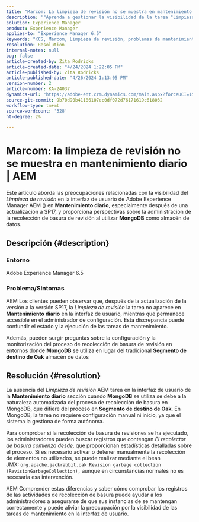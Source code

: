 ```yaml
---
title: "Marcom: La limpieza de revisión no se muestra en mantenimiento diario | AEM"
description: '"Aprenda a gestionar la visibilidad de la tarea "Limpieza de revisión" y la recopilación de basura en Adobe Experience Manager con MongoDB".'
solution: Experience Manager
product: Experience Manager
applies-to: "Experience Manager 6.5"
keywords: "KCS, Marcom, Limpieza de revisión, problemas de mantenimiento, Adobe Experience Manager AEM, interfaz de usuario de,"
resolution: Resolution
internal-notes: null
bug: false
article-created-by: Zita Rodricks
article-created-date: "4/24/2024 1:22:05 PM"
article-published-by: Zita Rodricks
article-published-date: "4/26/2024 1:13:05 PM"
version-number: 2
article-number: KA-24037
dynamics-url: "https://adobe-ent.crm.dynamics.com/main.aspx?forceUCI=1&pagetype=entityrecord&etn=knowledgearticle&id=0d97baa2-3d02-ef11-a1fe-6045bd0065b6"
source-git-commit: 9b70d90b41186107ec0df072d76171619c618032
workflow-type: tm+mt
source-wordcount: '328'
ht-degree: 2%

---
```


# Marcom: la limpieza de revisión no se muestra en mantenimiento diario | AEM


Este artículo aborda las preocupaciones relacionadas con la visibilidad del *Limpieza de revisión* en la interfaz de usuario de Adobe Experience Manager AEM () en <b>Mantenimiento diario</b>, especialmente después de una actualización a SP17, y proporciona perspectivas sobre la administración de la recolección de basura de revisión al utilizar <b>MongoDB</b> como almacén de datos.

## Descripción {#description}


### Entorno

Adobe Experience Manager 6.5



### Problema/Síntomas

AEM Los clientes pueden observar que, después de la actualización de la versión a la versión SP17, la *Limpieza de revisión* la tarea no aparece en <b>Mantenimiento diario</b> en la interfaz de usuario, mientras que permanece accesible en el administrador de configuración. Esta discrepancia puede confundir el estado y la ejecución de las tareas de mantenimiento.

Además, pueden surgir preguntas sobre la configuración y la monitorización del proceso de recolección de basura de revisión en entornos donde <b>MongoDB</b> se utiliza en lugar del tradicional <b>Segmento de destino de Oak</b> almacén de datos


## Resolución {#resolution}


La ausencia del *Limpieza de revisión* AEM tarea en la interfaz de usuario de la <b>Mantenimiento diario</b> sección cuando <b>MongoDB</b> se utiliza se debe a la naturaleza automatizada del proceso de recolección de basura en MongoDB, que difiere del proceso en <b>Segmento de destino de Oak</b>. En MongoDB, la tarea no requiere configuración manual ni inicio, ya que el sistema la gestiona de forma autónoma.

Para comprobar si la recolección de basura de revisiones se ha ejecutado, los administradores pueden buscar registros que contengan *El recolector de basura comienza desde,* que proporcionan estadísticas detalladas sobre el proceso. Si es necesario activar o detener manualmente la recolección de elementos no utilizados, se puede realizar mediante el bean JMX: `org.apache.jackrabbit.oak:Revision garbage collection (RevisionGarbageCollection),` aunque en circunstancias normales no es necesaria esa intervención.

AEM Comprender estas diferencias y saber cómo comprobar los registros de las actividades de recolección de basura puede ayudar a los administradores a asegurarse de que sus instancias de se mantengan correctamente y puede aliviar la preocupación por la visibilidad de las tareas de mantenimiento en la interfaz de usuario.
